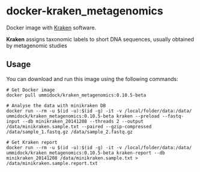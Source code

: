 # docker-kraken_metagenomics

Docker image with [Kraken](https://ccb.jhu.edu/software/kraken/) software.

**Kraken** assigns taxonomic labels to short DNA sequences, usually obtained by metagenomic studies

Usage
-----

You can download and run this image using the following commands:

    # Get Docker image
    docker pull ummidock/kraken_metagenomics:0.10.5-beta

    # Analyse the data with minikraken DB
    docker run --rm -u $(id -u):$(id -g) -it -v /local/folder/data:/data/ ummidock/kraken_metagenomics:0.10.5-beta kraken --preload --fastq-input --db minikraken_20141208 --threads 2 --output /data/minikraken.sample.txt --paired --gzip-compressed /data/sample_1.fastq.gz /data/sample_2.fastq.gz

    # Get Kraken report
    docker run --rm -u $(id -u):$(id -g) -it -v /local/folder/data:/data/ ummidock/kraken_metagenomics:0.10.5-beta kraken-report --db minikraken_20141208 /data/minikraken.sample.txt > /data/minikraken.sample.report.txt
